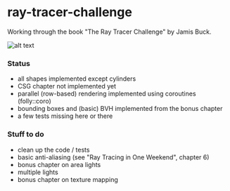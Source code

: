 # ray-tracer-challenge

Working through the book "The Ray Tracer Challenge" by Jamis Buck. 

![alt text](https://i.imgur.com/4llS5hm.jpg)

### Status

* all shapes implemented except cylinders
* CSG chapter not implemented yet
* parallel (row-based) rendering implemented using coroutines (folly::coro)
* bounding boxes and (basic) BVH implemented from the bonus chapter
* a few tests missing here or there

### Stuff to do

* clean up the code / tests
* basic anti-aliasing (see "Ray Tracing in One Weekend", chapter 6)
* bonus chapter on area lights
* multiple lights
* bonus chapter on texture mapping
